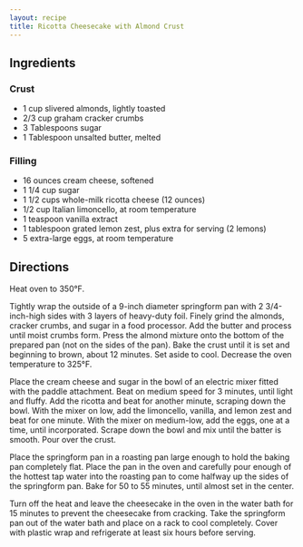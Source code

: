```yaml
---
layout: recipe
title: Ricotta Cheesecake with Almond Crust
---
```


## Ingredients


### Crust

* 1 cup slivered almonds, lightly toasted
* 2/3 cup graham cracker crumbs
* 3 Tablespoons sugar
* 1 Tablespoon unsalted butter, melted

### Filling

* 16 ounces cream cheese, softened
* 1 1/4 cup sugar 
* 1 1/2 cups whole-milk ricotta cheese (12 ounces)
* 1/2 cup Italian limoncello, at room temperature 
* 1 teaspoon vanilla extract 
* 1 tablespoon grated lemon zest, plus extra for serving (2 lemons) 
* 5 extra-large eggs, at room temperature 

## Directions

Heat oven to 350°F.

Tightly wrap the outside of a 9-inch diameter springform pan with 2 3/4-inch-high sides with 3 layers of heavy-duty foil. Finely grind the almonds, cracker crumbs, and sugar in a food processor. Add the butter and process until moist crumbs form. Press the almond mixture onto the bottom of the prepared pan (not on the sides of the pan). Bake the crust until it is set and beginning to brown, about 12 minutes. Set aside to cool. Decrease the oven temperature to 325°F.

Place the cream cheese and sugar in the bowl of an electric mixer fitted with the paddle attachment. Beat on medium speed for 3 minutes, until light and fluffy. Add the ricotta and beat for another minute, scraping down the bowl. With the mixer on low, add the limoncello, vanilla, and lemon zest and beat for one minute. With the mixer on medium-low, add the eggs, one at a time, until incorporated. Scrape down the bowl and mix until the batter is smooth. Pour over the crust. 

Place the springform pan in a roasting pan large enough to hold the baking pan completely flat. Place the pan in the oven and carefully pour enough of the hottest tap water into the roasting pan to come halfway up the sides of the springform pan. Bake for 50 to 55 minutes, until almost set in the center. 

Turn off the heat and leave the cheesecake in the oven in the water bath for 15 minutes to prevent the cheesecake from cracking. Take the springform pan out of the water bath and place on a rack to cool completely. Cover with plastic wrap and refrigerate at least six hours before serving.